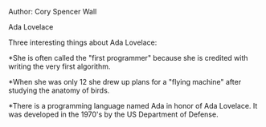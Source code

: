 Author: Cory Spencer Wall

Ada Lovelace

Three interesting things about Ada Lovelace:

  *She is often called the "first programmer" because she is credited with writing the very first algorithm.
  
  *When she was only 12 she drew up plans for a "flying machine" after studying the anatomy of birds.
  
  *There is a programming language named Ada in honor of Ada Lovelace. It was developed in the 1970's by the US Department of Defense.

